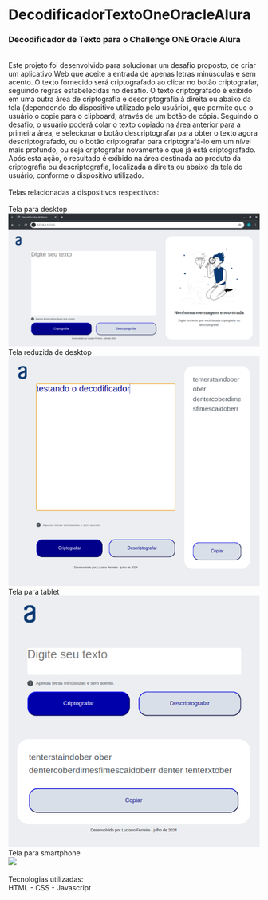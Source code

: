# DecodificadorTextoOneOracleAlura
<h3>Decodificador de Texto para o Challenge ONE Oracle Alura</h3><br>
Este projeto foi desenvolvido para solucionar um desafio proposto, de criar um aplicativo Web que aceite a entrada de apenas letras minúsculas e sem acento.
O texto fornecido será criptografado ao clicar no botão criptografar, seguindo regras estabelecidas no desafio.
O texto criptografado é exibido em uma outra área de criptografia e descriptografia à direita ou abaixo da tela (dependendo do dispositivo utilizado pelo usuário), que permite que o usuário o copie para o clipboard, através de um botão de cópia. 
Seguindo o desafio, o usuário poderá colar o texto copiado na área anterior para a primeira área, e selecionar o botão descriptografar para obter o texto agora 
descriptografado, ou o botão criptografar para criptografá-lo em um nível mais profundo, ou seja criptografar novamente o que já está criptografado. Após esta ação, o resultado é exibido na área destinada ao produto da criptografia ou descriptografia, localizada a direita ou abaixo da tela do usuário, conforme o dispositivo utilizado.<br><br>
Telas relacionadas a dispositivos respectivos:<br><br>
Tela para desktop<br><img src="https://github.com/ljferreira/DecodificadorTextoOneOracleAlura/blob/main/Tela_Desktop_normal.png"/><br>
Tela reduzida de desktop<br><img src="https://github.com/ljferreira/DecodificadorTextoOneOracleAlura/blob/main/Tela_Desktop_reduzida.png"/><br>
Tela para tablet<br><img src="https://github.com/ljferreira/DecodificadorTextoOneOracleAlura/blob/main/Tela_Tablet.png"/><br>
Tela para smartphone<br><img src="https://github.com/user-attachments/assets/3ff360f1-15d5-4972-a6e3-3b410e455993"/><br>
<br>
Tecnologias utilizadas:<br>
HTML - CSS - Javascript
